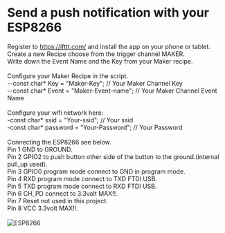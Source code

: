 # Send a push notification with your ESP8266
Register to https://ifttt.com/ and install the app on your phone or tablet.<br />
Create a new Recipe choose from the trigger channel MAKER.<br />
Write down the Event Name and the Key from your Maker recipe.<br /><br />
Configure your Maker Recipe in the script.<br />
--const char* Key = "Maker-Key"; // Your Maker Channel Key<br />
--const char* Event = "Maker-Event-name"; // Your Maker Channel Event Name<br /><br />
Configure your wifi network here:<br />
-const char* ssid     = "Your-ssid"; // Your ssid<br />
-const char* password = "Your-Password"; // Your Password<br /><br />
Connecting the ESP8266 see below.<br />
Pin 1 GND to GROUND.<br />
Pin 2 GPIO2 to push button other side of the button to the ground.(internal pull_up used).<br />
Pin 3 GPIO0 program mode connect to GND in program mode.<br />
Pin 4 RXD program mode connect to TXD FTDI USB.<br />
Pin 5 TXD program mode connect to RXD FTDI USB.<br />
Pin 6 CH_PD connect to 3.3volt MAX!!.<br />
Pin 7 Reset not used in this project.<br />
Pin 8 VCC 3.3volt MAX!!.<br /><br />
<img src="http://dblayer.nl/github/images/ESP-IFTTT-button.png" alt="ESP8266"><br />
